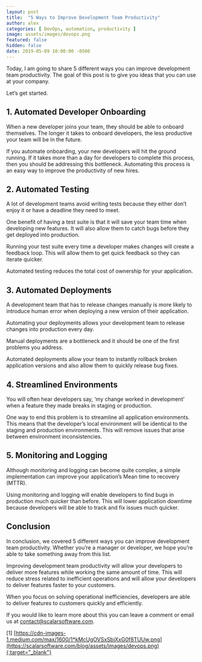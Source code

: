 ```yaml
---
layout: post
title:  "5 Ways to Improve Development Team Productivity"
author: alex
categories: [ DevOps, automation, productivity ]
image: assets/images/devops.png
featured: false
hidden: false
date: 2019-05-09 10:00:00 -0500
---
```


Today, I am going to share 5 different ways you can improve development team productivity. The goal of this post is to give you ideas that you can use at your company.

Let’s get started.

## 1. Automated Developer Onboarding

When a new developer joins your team, they should be able to onboard themselves. The longer it takes to onboard developers, the less productive your team will be in the future. 

If you automate onboarding, your new developers will hit the ground running. If it takes more than a day for developers to complete this process, then you should be addressing this bottleneck. Automating this process is an easy way to improve the productivity of new hires.

## 2. Automated Testing

A lot of development teams avoid writing tests because they either don’t enjoy it or have a deadline they need to meet.

One benefit of having a test suite is that it will save your team time when developing new features. It will also allow them to catch bugs before they get deployed into production.

Running your test suite every time a developer makes changes will create a feedback loop. This will allow them to get quick feedback so they can iterate quicker.

Automated testing reduces the total cost of ownership for your application.

## 3. Automated Deployments

A development team that has to release changes manually is more likely to introduce human error when deploying a new version of their application.

Automating your deployments allows your development team to release changes into production every day.

Manual deployments are a bottleneck and it should be one of the first problems you address.

Automated deployments allow your team to instantly rollback broken application versions and also allow them to quickly release bug fixes.

## 4. Streamlined Environments

You will often hear developers say, ‘my change worked in development’ when a feature they made breaks in staging or production.

One way to end this problem is to streamline all application environments. This means that the developer’s local environment will be identical to the staging and production environments. This will remove issues that arise between environment inconsistencies.

## 5. Monitoring and Logging

Although monitoring and logging can become quite complex, a simple implementation can improve your application’s Mean time to recovery (MTTR).

Using monitoring and logging will enable developers to find bugs in production much quicker than before. This will lower application downtime because developers will be able to track and fix issues much quicker.

## Conclusion

In conclusion, we covered 5 different ways you can improve development team productivity. Whether you’re a manager or developer, we hope you’re able to take something away from this list.

Improving development team productivity will allow your developers to deliver more features while working the same amount of time. This will reduce stress related to inefficient operations and will allow your developers to deliver features faster to your customers.

When you focus on solving operational inefficiencies, developers are able to deliver features to customers quickly and efficiently.

If you would like to learn more about this you can leave a comment or email us at [contact@scalarsoftware.com](mailto:contact@scalarsoftware.com).

[1] [https://cdn-images-1.medium.com/max/1600/1*kMcUgOVSxSbjXxG0f8TUUw.png](https://scalarsoftware.com/blog/assets/images/devops.png){:target="_blank"}
